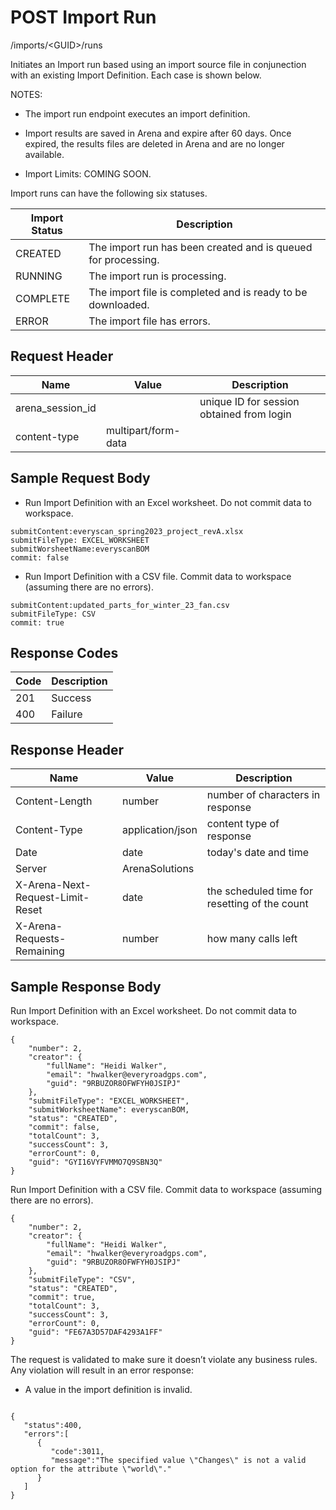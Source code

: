 # POST Import Run


/imports/&lt;GUID&gt;/runs

Initiates an Import run based using an import source file in conjunection with an existing Import Definition.  Each case is shown below.

NOTES:

* The import run endpoint executes an import definition.

* Import results are saved in Arena and expire after 60 days. Once expired, the results files are deleted in Arena and are no longer available.

* Import Limits: COMING SOON.

Import runs can have the following six statuses.


| Import Status | Description |
|  --- |  --- | 
| CREATED | The import run has been created and is queued for processing. |
| RUNNING | The import run is processing. |
| COMPLETE | The import file is completed and is ready to be downloaded. |
| ERROR | The import file has errors. |

## Request Header

| Name | Value | Description |
|  --- |  --- |  --- | 
| arena_session_id |   | unique ID for session obtained from login |
| content\-type | multipart/form\-data |   |

## Sample Request Body
* Run Import Definition with an Excel worksheet.  Do not commit data to workspace.

```
submitContent:everyscan_spring2023_project_revA.xlsx
submitFileType: EXCEL_WORKSHEET
submitWorsheetName:everyscanBOM
commit: false
```
* Run Import Definition with a CSV file. Commit data to workspace \(assuming there are no errors\).

```
submitContent:updated_parts_for_winter_23_fan.csv
submitFileType: CSV
commit: true
```
## Response Codes

| Code | Description |
|  --- |  --- | 
| 201 | Success |
| 400 | Failure |

## Response Header

| Name | Value | Description |
|  --- |  --- |  --- | 
| Content\-Length | number | number of characters in response |
| Content\-Type | application/json | content type of response |
| Date | date | today's date and time |
| Server | ArenaSolutions |   |
| X\-Arena\-Next\-Request\-Limit\-Reset  | date | the scheduled time for resetting of the count |
| X\-Arena\-Requests\-Remaining  | number | how many calls left |

## Sample Response Body
Run Import Definition with an Excel worksheet.  Do not commit data to workspace.

```
{
    "number": 2,
    "creator": {
        "fullName": "Heidi Walker",
        "email": "hwalker@everyroadgps.com",
        "guid": "9RBUZOR8OFWFYH0JSIPJ"
    },
    "submitFileType": "EXCEL_WORKSHEET",
    "submitWorksheetName": everyscanBOM,
    "status": "CREATED",
    "commit": false,
    "totalCount": 3,
    "successCount": 3,
    "errorCount": 0,
    "guid": "GYI16VYFVMMO7Q9SBN3Q"
}
```
Run Import Definition with a CSV file. Commit data to workspace \(assuming there are no errors\).

```
{
    "number": 2,
    "creator": {
        "fullName": "Heidi Walker",
        "email": "hwalker@everyroadgps.com",
        "guid": "9RBUZOR8OFWFYH0JSIPJ"
    },
    "submitFileType": "CSV",
    "status": "CREATED",
    "commit": true,
    "totalCount": 3,
    "successCount": 3,
    "errorCount": 0,
    "guid": "FE67A3D57DAF4293A1FF"
}
```
The request is validated to make sure it doesn’t violate any business rules. Any violation will result in an error response:

* A value in the import definition is invalid.

```

{  
   "status":400,
   "errors":[  
      {  
         "code":3011,
         "message":"The specified value \"Changes\" is not a valid option for the attribute \"world\"."
      }
   ]
}
```
